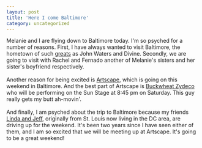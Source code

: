 ```yaml
---
layout: post
title: 'Here I come Baltimore'
category: uncategorized
---
```


Melanie and I are flying down to Baltimore today.  I'm so psyched for a number of reasons.  First, I have always wanted to visit Baltimore, the hometown of such <a href="http://www.thecave.com/archive/2002_07_01_archive.aspx#85269605">greats</a> as John Waters and Divine.  Secondly, we are going to visit with Rachel and Fernado another of Melanie's sisters and her sister's boyfriend respectively.
<br />
<br />Another reason for being excited is <a href="http://www.artscape.org">Artscape</a>, which is going on this weekend in Baltimore.  And the best part of Artscape is <a href="http://www.allmusic.com/cg/amg.dll?p=amg&amp;sql=B4gjteaz04xg7">Buckwheat Zydeco</a> who will be performing on the Sun Stage at 8:45 pm on Saturday.  This guy really gets my butt ah-movin'.
<br />
<br />And finally, I am psyched about the trip to Baltimore because my friends <a href="http://www.kirbyland.net/photoroom/20000317-Jan%20and%20Tim's%20Wedding/P1010023.JPG">Linda and Jeff</a>, originally from St. Louis now living in the DC area, are driving up for the weekend.  It's been two years since I have seen either of them, and I am so excited that we will be meeting up at Artscape.  It's going to be a great weekend!
